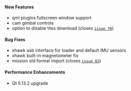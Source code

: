 #### New Features
* qml plugins fullscreen window support
* cam gimbal controls
* option to disable tiles download (closes [`issue 76`](http://github.com/uavos/apx-releases/issues/76))

#### Bug Fixes
* xhawk usb interface for loader and default IMU sensors
* xhawk built-in magnetometer fix
* mission old format import (closes [`issue 82`](http://github.com/uavos/apx-releases/issues/82))

#### Performance Enhancements
* Qt 5.13.2 upgrade